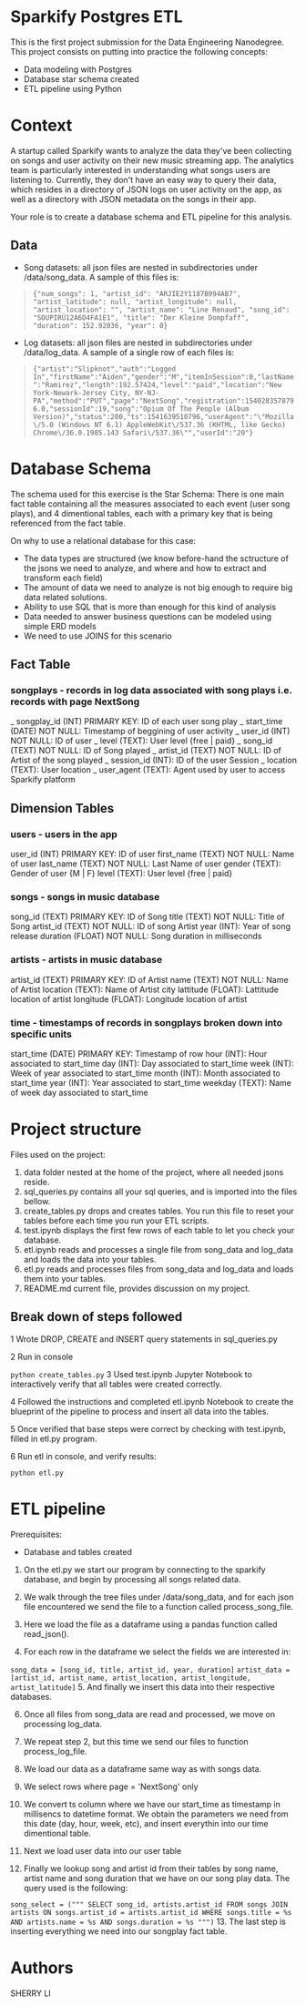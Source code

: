# Sparkify Postgres ETL
This is the first project submission for the Data Engineering Nanodegree. This project consists on putting into practice the following concepts:
- Data modeling with Postgres
- Database star schema created
- ETL pipeline using Python
# Context
A startup called Sparkify wants to analyze the data they've been collecting on songs and user activity on their new music streaming app. The analytics team is particularly interested in understanding what songs users are listening to. Currently, they don't have an easy way to query their data, which resides in a directory of JSON logs on user activity on the app, as well as a directory with JSON metadata on the songs in their app.

Your role is to create a database schema and ETL pipeline for this analysis.

## Data

- Song datasets: all json files are nested in subdirectories under /data/song_data.  A sample of this files is:

> `{"num_songs": 1, "artist_id": "ARJIE2Y1187B994AB7", "artist_latitude": null, "artist_longitude": null, "artist_location": "", "artist_name": "Line Renaud", "song_id": "SOUPIRU12A6D4FA1E1", "title": "Der Kleine Dompfaff", "duration": 152.92036, "year": 0}`
- Log datasets: all json files are nested in subdirectories under /data/log_data. A sample of a single row of each files is:

> `{"artist":"Slipknot","auth":"Logged In","firstName":"Aiden","gender":"M","itemInSession":0,"lastName":"Ramirez","length":192.57424,"level":"paid","location":"New York-Newark-Jersey City, NY-NJ-PA","method":"PUT","page":"NextSong","registration":1540283578796.0,"sessionId":19,"song":"Opium Of The People (Album Version)","status":200,"ts":1541639510796,"userAgent":"\"Mozilla\/5.0 (Windows NT 6.1) AppleWebKit\/537.36 (KHTML, like Gecko) Chrome\/36.0.1985.143 Safari\/537.36\"","userId":"20"}`

# Database Schema
The schema used for this exercise is the Star Schema: There is one main fact table containing all the measures associated to each event (user song plays), and 4 dimentional tables, each with a primary key that is being referenced from the fact table.

On why to use a relational database for this case:

- The data types are structured (we know before-hand the sctructure of the jsons we need to analyze, and where and how to extract and transform each field)
- The amount of data we need to analyze is not big enough to require big data related solutions.
- Ability to use SQL that is more than enough for this kind of analysis
- Data needed to answer business questions can be modeled using simple ERD models
- We need to use JOINS for this scenario

## Fact Table
### songplays - records in log data associated with song plays i.e. records with page NextSong

_ songplay_id (INT) PRIMARY KEY: ID of each user song play
_ start_time (DATE) NOT NULL: Timestamp of beggining of user activity
_ user_id (INT) NOT NULL: ID of user
_ level (TEXT): User level {free | paid}
_ song_id (TEXT) NOT NULL: ID of Song played
_ artist_id (TEXT) NOT NULL: ID of Artist of the song played
_ session_id (INT): ID of the user Session
_ location (TEXT): User location
_ user_agent (TEXT): Agent used by user to access Sparkify platform

## Dimension Tables
### users - users in the app

user_id (INT) PRIMARY KEY: ID of user
first_name (TEXT) NOT NULL: Name of user
last_name (TEXT) NOT NULL: Last Name of user
gender (TEXT): Gender of user {M | F}
level (TEXT): User level {free | paid}
### songs - songs in music database

song_id (TEXT) PRIMARY KEY: ID of Song
title (TEXT) NOT NULL: Title of Song
artist_id (TEXT) NOT NULL: ID of song Artist
year (INT): Year of song release
duration (FLOAT) NOT NULL: Song duration in milliseconds
### artists - artists in music database

artist_id (TEXT) PRIMARY KEY: ID of Artist
name (TEXT) NOT NULL: Name of Artist
location (TEXT): Name of Artist city
lattitude (FLOAT): Lattitude location of artist
longitude (FLOAT): Longitude location of artist
### time - timestamps of records in songplays broken down into specific units

start_time (DATE) PRIMARY KEY: Timestamp of row
hour (INT): Hour associated to start_time
day (INT): Day associated to start_time
week (INT): Week of year associated to start_time
month (INT): Month associated to start_time
year (INT): Year associated to start_time
weekday (TEXT): Name of week day associated to start_time

# Project structure
Files used on the project:

1. data folder nested at the home of the project, where all needed jsons reside.
2. sql_queries.py contains all your sql queries, and is imported into the files bellow.
3. create_tables.py drops and creates tables. You run this file to reset your tables before each time you run your ETL scripts.
4. test.ipynb displays the first few rows of each table to let you check your database.
5. etl.ipynb reads and processes a single file from song_data and log_data and loads the data into your tables.
6. etl.py reads and processes files from song_data and log_data and loads them into your tables.
7. README.md current file, provides discussion on my project.
## Break down of steps followed
1 Wrote DROP, CREATE and INSERT query statements in sql_queries.py

2 Run in console

  `python create_tables.py`
3 Used test.ipynb Jupyter Notebook to interactively verify that all tables were created correctly.

4 Followed the instructions and completed etl.ipynb Notebook to create the blueprint of the pipeline to process and insert all data into the tables.

5 Once verified that base steps were correct by checking with test.ipynb, filled in etl.py program.

6 Run etl in console, and verify results:

  `python etl.py`

# ETL pipeline
Prerequisites:

- Database and tables created
1. On the etl.py we start our program by connecting to the sparkify database, and begin by processing all songs related data.

2. We walk through the tree files under /data/song_data, and for each json file encountered we send the file to a function called process_song_file.

3. Here we load the file as a dataframe using a pandas function called read_json().

4. For each row in the dataframe we select the fields we are interested in:

`song_data = [song_id, title, artist_id, year, duration]`
 `artist_data = [artist_id, artist_name, artist_location, artist_longitude, artist_latitude]`
5. And finally we insert this data into their respective databases.

6. Once all files from song_data are read and processed, we move on processing log_data.

7. We repeat step 2, but this time we send our files to function process_log_file.

8. We load our data as a dataframe same way as with songs data.

9. We select rows where page = 'NextSong' only

10. We convert ts column where we have our start_time as timestamp in millisencs to datetime format. We obtain the parameters we need from this date (day, hour, week, etc), and insert everythin into our time dimentional table.

11. Next we load user data into our user table

12. Finally we lookup song and artist id from their tables by song name, artist name and song duration that we have on our song play data. The query used is the following:

`song_select = ("""
    SELECT song_id, artists.artist_id
    FROM songs JOIN artists ON songs.artist_id = artists.artist_id
    WHERE songs.title = %s
    AND artists.name = %s
    AND songs.duration = %s
""")`
13. The last step is inserting everything we need into our songplay fact table.

# Authors
SHERRY LI
